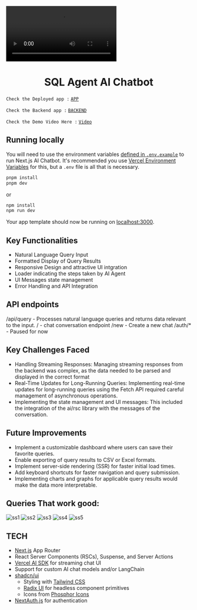 <a href="https://ai-sql-agent.vercel.app/">
  <video alt="sql-agent-chatbot" src="https://ai-sql-agent.vercel.app/sql-agent.mp4">
</a>
<h1 align="center">SQL Agent AI Chatbot</h1>

`Check the Deployed app :` [`APP`](https://ai-sql-agent.vercel.app/)

`Check the Backend app :` [`BACKEND`](https://github.com/Jayanth-MKV/db-chatapp)

`Check the Demo Video Here :` [`Video`](https://ai-sql-agent.vercel.app/sql-agent.mp4)

## Running locally

You will need to use the environment variables [defined in `.env.example`](.env.example) to run Next.js AI Chatbot. It's recommended you use [Vercel Environment Variables](https://vercel.com/docs/projects/environment-variables) for this, but a `.env` file is all that is necessary.

```bash
pnpm install
pnpm dev
```
or
```bash
npm install
npm run dev
```

Your app template should now be running on [localhost:3000](http://localhost:3000/).


## Key Functionalities
- Natural Language Query Input
- Formatted Display of Query Results
- Responsive Design and attractive UI intgration
- Loader indicating the steps taken by AI Agent
- UI Messages state management
- Error Handling and API Integration

## API endpoints
/api/query - Processes natural language queries and returns data relevant to the input.
/ - chat conversation endpoint
/new - Create a new chat
/auth/* - Paused for now

## Key Challenges Faced
- Handling Streaming Responses:
Managing streaming responses from the backend was complex, as the data needed to be parsed and displayed in the correct format
- Real-Time Updates for Long-Running Queries:
Implementing real-time updates for long-running queries using the Fetch API required careful management of asynchronous operations.
- Implementing the state management and UI messages: This included the integration of the ai/rsc library with the messages of the conversation.

## Future Improvements

- Implement a customizable dashboard where users can save their favorite queries.
- Enable exporting of query results to CSV or Excel formats.
- Implement server-side rendering (SSR) for faster initial load times.
- Add keyboard shortcuts for faster navigation and query submission.
- Implementing charts and graphs for applicable query results would make the data more interpretable.


## Queries That work good:

![ss1](https://ai-sql-agent.vercel.app/ss1.png)
![ss2](https://ai-sql-agent.vercel.app/ss2.png)
![ss3](https://ai-sql-agent.vercel.app/ss3.png)
![ss4](https://ai-sql-agent.vercel.app/ss4.png)
![ss5](https://ai-sql-agent.vercel.app/ss5.png)


## TECH

- [Next.js](https://nextjs.org) App Router
- React Server Components (RSCs), Suspense, and Server Actions
- [Vercel AI SDK](https://sdk.vercel.ai/docs) for streaming chat UI
- Support for custom AI chat models and/or LangChain
- [shadcn/ui](https://ui.shadcn.com)
  - Styling with [Tailwind CSS](https://tailwindcss.com)
  - [Radix UI](https://radix-ui.com) for headless component primitives
  - Icons from [Phosphor Icons](https://phosphoricons.com)
- [NextAuth.js](https://github.com/nextauthjs/next-auth) for authentication
